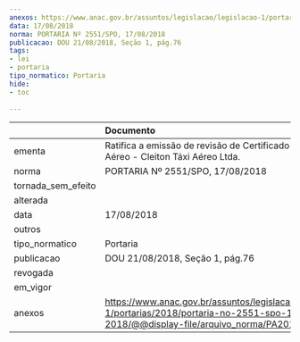 ```yaml
---
anexos: https://www.anac.gov.br/assuntos/legislacao/legislacao-1/portarias/2018/portaria-no-2551-spo-17-08-2018/@@display-file/arquivo_norma/PA2018-2551.pdf
data: 17/08/2018
norma: PORTARIA Nº 2551/SPO, 17/08/2018
publicacao: DOU 21/08/2018, Seção 1, pág.76
tags:
- lei
- portaria
tipo_normatico: Portaria
hide: 
- toc 
 
---
```


|                    | Documento                                                                                                                                            |
|:-------------------|:-----------------------------------------------------------------------------------------------------------------------------------------------------|
| ementa             | Ratifica a emissão de revisão de Certificado de Operador Aéreo - Cleiton Táxi Aéreo Ltda.                                                            |
| norma              | PORTARIA Nº 2551/SPO, 17/08/2018                                                                                                                     |
| tornada_sem_efeito |                                                                                                                                                      |
| alterada           |                                                                                                                                                      |
| data               | 17/08/2018                                                                                                                                           |
| outros             |                                                                                                                                                      |
| tipo_normatico     | Portaria                                                                                                                                             |
| publicacao         | DOU 21/08/2018, Seção 1, pág.76                                                                                                                      |
| revogada           |                                                                                                                                                      |
| em_vigor           |                                                                                                                                                      |
| anexos             | https://www.anac.gov.br/assuntos/legislacao/legislacao-1/portarias/2018/portaria-no-2551-spo-17-08-2018/@@display-file/arquivo_norma/PA2018-2551.pdf |